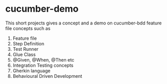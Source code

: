 # cucumber-demo
This short projects gives a concept and a demo on cucumber-bdd feature file concepts such as
1. Feature file
2. Step Definition
3. Test Runner
4. Glue Class
5. @Given, @When, @Then etc
6. Integration Testing concepts
7. Gherkin language
8. Behavioural Driven Development
